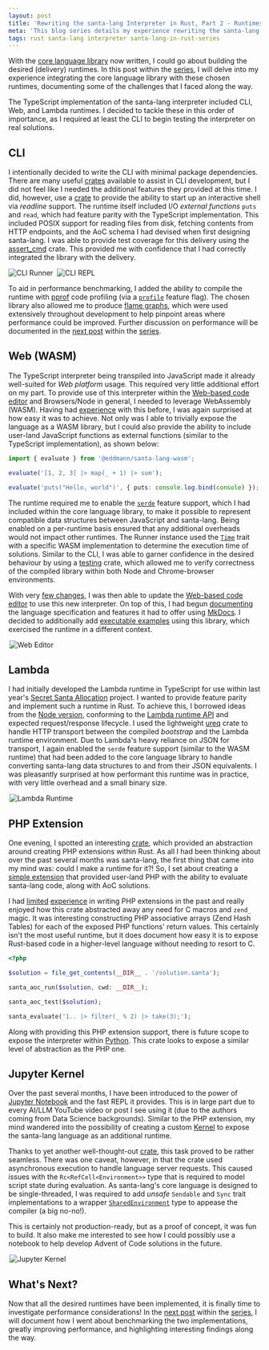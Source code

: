 ```yaml
---
layout: post
title: 'Rewriting the santa-lang Interpreter in Rust, Part 2 - Runtimes'
meta: 'This blog series details my experience rewriting the santa-lang interpreter in Rust. In this post, I delve into how I integrated the core language library with the desired (delivery) runtimes.'
tags: rust santa-lang interpreter santa-lang-in-rust-series
---
```


With the [core language library](https://eddmann.com/posts/rewriting-the-santa-lang-interpreter-in-rust-part-1-implementing-the-core/) now written, I could go about building the desired (delivery) runtimes.
In this post within the [series](https://eddmann.com/archive/tag/santa-lang-in-rust-series/), I will delve into my experience integrating the core language library with these chosen runtimes, documenting some of the challenges that I faced along the way.

<!--more-->

The TypeScript implementation of the santa-lang interpreter included CLI, Web, and Lambda runtimes.
I decided to tackle these in this order of importance, as I required at least the CLI to begin testing the interpreter on real solutions.

## CLI

I intentionally decided to write the CLI with minimal package dependencies.
There are many useful [crates](https://github.com/clap-rs/clap) available to assist in CLI development, but I did not feel like I needed the additional features they provided at this time.
I did, however, use a [crate](https://github.com/kkawakam/rustyline) to provide the ability to start up an interactive shell via _readline_ support.
The runtime itself included I/O _external functions_ `puts` and `read`, which had feature parity with the TypeScript implementation.
This included POSIX support for reading files from disk, fetching contents from HTTP endpoints, and the AoC schema I had devised when first designing santa-lang.
I was able to provide test coverage for this delivery using the [assert_cmd](https://docs.rs/assert_cmd/latest/assert_cmd/) crate.
This provided me with confidence that I had correctly integrated the library with the delivery.

<div style="display:flex;gap:0.5rem;align-items:center;flex-direction:row;">
  <div>
    <img src="/uploads/rewriting-the-santa-lang-interpreter-in-rust/cli-runner.png" alt="CLI Runner" />
  </div>
  <div>
    <img src="/uploads/rewriting-the-santa-lang-interpreter-in-rust/cli-repl.png" alt="CLI REPL" />
  </div>
</div>

To aid in performance benchmarking, I added the ability to compile the runtime with [pprof](https://github.com/tikv/pprof-rs) code profiling (via a [`profile`](https://github.com/eddmann/santa-lang-rs/blob/870e364a9ae47c3648e358d89b42e491f9d59577/runtime/cli/Cargo.toml#L26) feature flag).
The chosen library also allowed me to produce [flame graphs](https://www.brendangregg.com/flamegraphs.html), which were used extensively throughout development to help pinpoint areas where performance could be improved.
Further discussion on performance will be documented in the [next post](https://eddmann.com/posts/rewriting-the-santa-lang-interpreter-in-rust-part-3-performance/) within the [series](https://eddmann.com/archive/tag/santa-lang-in-rust-series/).

## Web (WASM)

The TypeScript interpreter being transpiled into JavaScript made it already well-suited for _Web platform_ usage.
This required very little additional effort on my part.
To provide use of this interpreter within the [Web-based code editor](https://eddmann.com/santa-lang-editor/) and Browsers/Node in general, I needed to leverage WebAssembly (WASM).
Having had [experience](https://eddmann.com/posts/building-a-rubik-cube-solver-using-rust-wasm-threejs-and-react/) with this before, I was again surprised at how easy it was to achieve.
Not only was I able to trivially expose the language as a WASM library, but I could also provide the ability to include user-land JavaScript functions as external functions (similar to the TypeScript implementation), as shown below:

```ts
import { evaluate } from '@eddmann/santa-lang-wasm';

evaluate('[1, 2, 3] |> map(_ + 1) |> sum');

evaluate('puts("Hello, world")', { puts: console.log.bind(console) });
```

The runtime required me to enable the [`serde`](https://github.com/eddmann/santa-lang-rs/blob/d56cd6748111dc22f078a6eb554c80476342d033/lang/Cargo.toml#L18) feature support, which I had included within the core language library, to make it possible to represent compatible data structures between JavaScript and santa-lang.
Being enabled on a per-runtime basis ensured that any additional overheads would not impact other runtimes.
The Runner instance used the [`Time`](https://github.com/eddmann/santa-lang-rs/blob/870e364a9ae47c3648e358d89b42e491f9d59577/runtime/wasm/src/lib.rs#L16-L21) trait with a specific WASM implementation to determine the execution time of solutions.
Similar to the CLI, I was able to garner confidence in the desired behaviour by using a [testing](https://crates.io/crates/wasm-bindgen-test) crate, which allowed me to verify correctness of the compiled library within both Node and Chrome-browser environments.

With very [few changes](https://github.com/eddmann/santa-lang-editor/blob/b27aeddc19444003cb5d39704d934e733e05bb86/worker.ts), I was then able to update the [Web-based code editor](https://eddmann.com/santa-lang-editor/) to use this new interpreter.
On top of this, I had begun [documenting](https://eddmann.com/santa-lang/) the language specification and features it had to offer using [MkDocs](https://www.mkdocs.org/).
I decided to additionally add [executable examples](https://github.com/eddmann/santa-lang/blob/f55c6d085118bc9ae6a269e2f57ef415b57b96eb/runner/runner.js) using this library, which exercised the runtime in a different context.

<div style="max-width:500px;margin:0 auto;">
  <img src="/uploads/rewriting-the-santa-lang-interpreter-in-rust/web-editor.png" alt="Web Editor" />
</div>

## Lambda

I had initially developed the Lambda runtime in TypeScript for use within last year's [Secret Santa Allocation](https://eddmann.com/posts/allocating-secret-santas-using-an-aws-step-function-workflow-and-every-available-lambda-runtime/) project.
I wanted to provide feature parity and implement such a runtime in Rust.
To achieve this, I borrowed ideas from the [Node version](https://github.com/eddmann/santa-lang-ts/blob/aa0a2a53d6dab80e844d4c87183a1f3936d1a7f5/src/lambda/src/index.ts), conforming to the [Lambda runtime API](https://docs.aws.amazon.com/lambda/latest/dg/runtimes-api.html) and expected request/response lifecycle.
I used the lightweight [ureq](https://crates.io/crates/ureq/0.9.0) crate to handle HTTP transport between the compiled _bootstrap_ and the Lambda runtime environment.
Due to Lambda's heavy reliance on JSON for transport, I again enabled the `serde` feature support (similar to the WASM runtime) that had been added to the core language library to handle converting santa-lang data structures to and from their JSON equivalents.
I was pleasantly surprised at how performant this runtime was in practice, with very little overhead and a small binary size.

<div style="max-width:500px;margin:0 auto;">
  <img src="/uploads/rewriting-the-santa-lang-interpreter-in-rust/lambda-runtime.png" alt="Lambda Runtime" />
</div>

## PHP Extension

One evening, I spotted an interesting [crate](https://github.com/davidcole1340/ext-php-rs), which provided an abstraction around creating PHP extensions within Rust.
As all I had been thinking about over the past several months was santa-lang, the first thing that came into my mind was: could I make a runtime for it?!
So, I set about creating a [simple extension](https://github.com/eddmann/santa-lang-rs/blob/870e364a9ae47c3648e358d89b42e491f9d59577/runtime/php-ext/src/lib.rs) that provided user-land PHP with the ability to evaluate santa-lang code, along with AoC solutions.

I had [limited](https://eddmann.com/posts/introduction-to-creating-a-basic-php-extension/) [experience](https://eddmann.com/posts/php-extension-development-for-beginners-with-joe-watkins/) in writing PHP extensions in the past and really enjoyed how this crate abstracted away any need for C macros and `zend_` magic.
It was interesting constructing PHP associative arrays (Zend Hash Tables) for each of the exposed PHP functions' return values.
This certainly isn't the most useful runtime, but it does document how easy it is to expose Rust-based code in a higher-level language without needing to resort to C.

```php
<?php

$solution = file_get_contents(__DIR__ . '/solution.santa');

santa_aoc_run($solution, cwd: __DIR__);

santa_aoc_test($solution);

santa_evaluate('1.. |> filter(_ % 2) |> take(3);');
```

Along with providing this PHP extension support, there is future scope to expose the interpreter within [Python](https://github.com/PyO3/pyo3).
This crate looks to expose a similar level of abstraction as the PHP one.

## Jupyter Kernel

Over the past several months, I have been introduced to the power of [Jupyter Notebook](https://jupyter.org/) and the fast REPL it provides.
This is in large part due to every AI/LLM YouTube video or post I see using it (due to the authors coming from Data Science backgrounds).
Similar to the PHP extension, my mind wandered into the possibility of creating a custom [Kernel](https://docs.jupyter.org/en/latest/projects/kernels.html) to expose the santa-lang language as an additional runtime.

Thanks to yet another well-thought-out [crate](https://crates.io/crates/jupyter), this task proved to be rather seamless.
There was one caveat, however, in that the crate used asynchronous execution to handle language server requests.
This caused issues with the `Rc<RefCell<Environment>>` type that is required to model script state during evaluation.
As santa-lang's core language is designed to be single-threaded, I was required to add _unsafe_ `Sendable` and `Sync` trait implementations to a wrapper [`SharedEnvironment`](https://github.com/eddmann/santa-lang-rs/blob/a36476d3d7adcc68980b56465c5c0ee891c831db/runtime/jupyter/src/main.rs#L14-L17) type to appease the compiler (a big no-no!).

This is certainly not production-ready, but as a proof of concept, it was fun to build.
It also make me interested to see how I could possibly use a notebook to help develop Advent of Code solutions in the future.

<div style="max-width:500px;margin:0 auto;">
  <img src="/uploads/rewriting-the-santa-lang-interpreter-in-rust/jupyter-kernel.png" alt="Jupyter Kernel" />
</div>

## What's Next?

Now that all the desired runtimes have been implemented, it is finally time to investigate performance considerations!
In the [next post](https://eddmann.com/posts/rewriting-the-santa-lang-interpreter-in-rust-part-3-performance/) within the [series](https://eddmann.com/archive/tag/santa-lang-in-rust-series/), I will document how I went about benchmarking the two implementations, greatly improving performance, and highlighting interesting findings along the way.
